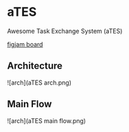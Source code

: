 # aTES
Awesome Task Exchange System (aTES)

[figjam board](https://www.figma.com/community/file/1155163609587930814)

## Architecture
![arch](aTES arch.png)

## Main Flow
![arch](aTES main flow.png)
